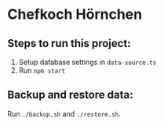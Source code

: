 # Chefkoch Hörnchen

## Steps to run this project:

1. Setup database settings in `data-source.ts`
2. Run `npm start`

## Backup and restore data:

Run `./backup.sh` and `./restore.sh`.